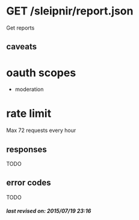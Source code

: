# GET /sleipnir/report.json

Get reports

## caveats

# oauth scopes

- moderation

# rate limit

Max 72 requests every hour

## responses

TODO

## error codes

TODO

##### last revised on: 2015/07/19 23:16
